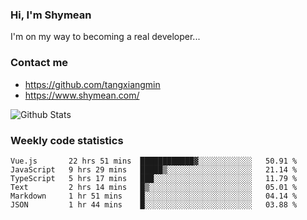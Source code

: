 ### Hi, I'm Shymean

I'm on my way to becoming a real developer...

### Contact me

- <https://github.com/tangxiangmin>
- <https://www.shymean.com/>

![Github Stats](https://github-readme-stats.vercel.app/api?username=tangxiangmin&show_icons=true&theme=dark)


###  Weekly code statistics

<!--START_SECTION:waka-->

```text
Vue.js       22 hrs 51 mins  ████████████▓░░░░░░░░░░░░   50.91 %
JavaScript   9 hrs 29 mins   █████▒░░░░░░░░░░░░░░░░░░░   21.14 %
TypeScript   5 hrs 17 mins   ███░░░░░░░░░░░░░░░░░░░░░░   11.79 %
Text         2 hrs 14 mins   █▒░░░░░░░░░░░░░░░░░░░░░░░   05.01 %
Markdown     1 hr 51 mins    █░░░░░░░░░░░░░░░░░░░░░░░░   04.14 %
JSON         1 hr 44 mins    █░░░░░░░░░░░░░░░░░░░░░░░░   03.88 %
```

<!--END_SECTION:waka-->
